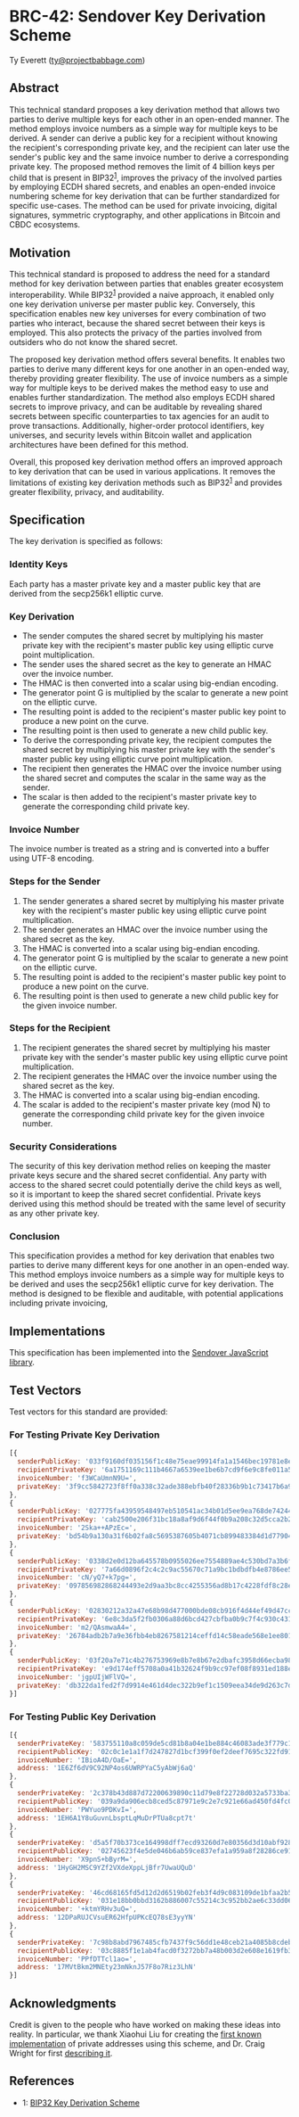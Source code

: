 # BRC-42: Sendover Key Derivation Scheme

Ty Everett (ty@projectbabbage.com)

## Abstract

This technical standard proposes a key derivation method that allows two parties to derive multiple keys for each other in an open-ended manner. The method employs invoice numbers as a simple way for multiple keys to be derived. A sender can derive a public key for a recipient without knowing the recipient's corresponding private key, and the recipient can later use the sender's public key and the same invoice number to derive a corresponding private key. The proposed method removes the limit of 4 billion keys per child that is present in BIP32<sup>[1](#footnote-1)</sup>, improves the privacy of the involved parties by employing ECDH shared secrets, and enables an open-ended invoice numbering scheme for key derivation that can be further standardized for specific use-cases. The method can be used for private invoicing, digital signatures, symmetric cryptography, and other applications in Bitcoin and CBDC ecosystems.

## Motivation

This technical standard is proposed to address the need for a standard method for key derivation between parties that enables greater ecosystem interoperability. While BIP32<sup>[1](#footnote-1)</sup> provided a naive approach, it enabled only one key derivation universe per master public key. Conversely, this specification enables new key universes for every combination of two parties who interact, because the shared secret between their keys is employed. This also protects the privacy of the parties involved from outsiders who do not know the shared secret.

The proposed key derivation method offers several benefits. It enables two parties to derive many different keys for one another in an open-ended way, thereby providing greater flexibility. The use of invoice numbers as a simple way for multiple keys to be derived makes the method easy to use and enables further standardization. The method also employs ECDH shared secrets to improve privacy, and can be auditable by revealing shared secrets between specific counterparties to tax agencies for an audit to prove transactions. Additionally, higher-order protocol identifiers, key universes, and security levels within Bitcoin wallet and application architectures have been defined for this method.

Overall, this proposed key derivation method offers an improved approach to key derivation that can be used in various applications. It removes the limitations of existing key derivation methods such as BIP32<sup>[1](#footnote-1)</sup> and provides greater flexibility, privacy, and auditability.

## Specification

The key derivation is specified as follows:

### Identity Keys

Each party has a master private key and a master public key that are derived from the secp256k1 elliptic curve.

### Key Derivation

- The sender computes the shared secret by multiplying his master private key with the recipient's master public key using elliptic curve point multiplication.
- The sender uses the shared secret as the key to generate an HMAC over the invoice number.
- The HMAC is then converted into a scalar using big-endian encoding.
- The generator point G is multiplied by the scalar to generate a new point on the elliptic curve.
- The resulting point is added to the recipient's master public key point to produce a new point on the curve.
- The resulting point is then used to generate a new child public key.
- To derive the corresponding private key, the recipient computes the shared secret by multiplying his master private key with the sender's master public key using elliptic curve point multiplication.
- The recipient then generates the HMAC over the invoice number using the shared secret and computes the scalar in the same way as the sender.
- The scalar is then added to the recipient's master private key to generate the corresponding child private key.

### Invoice Number

The invoice number is treated as a string and is converted into a buffer using UTF-8 encoding.

### Steps for the Sender

1. The sender generates a shared secret by multiplying his master private key with the recipient's master public key using elliptic curve point multiplication.
2. The sender generates an HMAC over the invoice number using the shared secret as the key.
3. The HMAC is converted into a scalar using big-endian encoding.
4. The generator point G is multiplied by the scalar to generate a new point on the elliptic curve.
5. The resulting point is added to the recipient's master public key point to produce a new point on the curve.
6. The resulting point is then used to generate a new child public key for the given invoice number.

### Steps for the Recipient

1. The recipient generates the shared secret by multiplying his master private key with the sender's master public key using elliptic curve point multiplication.
2. The recipient generates the HMAC over the invoice number using the shared secret as the key.
3. The HMAC is converted into a scalar using big-endian encoding.
4. The scalar is added to the recipient's master private key (mod N) to generate the corresponding child private key for the given invoice number.

### Security Considerations

The security of this key derivation method relies on keeping the master private keys secure and the shared secret confidential. Any party with access to the shared secret could potentially derive the child keys as well, so it is important to keep the shared secret confidential. Private keys derived using this method should be treated with the same level of security as any other private key.

### Conclusion

This specification provides a method for key derivation that enables two parties to derive many different keys for one another in an open-ended way. This method employs invoice numbers as a simple way for multiple keys to be derived and uses the secp256k1 elliptic curve for key derivation. The method is designed to be flexible and auditable, with potential applications including private invoicing,

## Implementations

This specification has been implemented into the [Sendover JavaScript library](https://github.com/p2ppsr/sendover).

## Test Vectors

Test vectors for this standard are provided:

### For Testing Private Key Derivation

```js
[{
  senderPublicKey: '033f9160df035156f1c48e75eae99914fa1a1546bec19781e8eddb900200bff9d1',
  recipientPrivateKey: '6a1751169c111b4667a6539ee1be6b7cd9f6e9c8fe011a5f2fe31e03a15e0ede',
  invoiceNumber: 'f3WCaUmnN9U=',
  privateKey: '3f9cc5842723f8ff0a338c32ade388ebfb40f28336b9b1c73417b6a9489eff66'
},
{
  senderPublicKey: '027775fa43959548497eb510541ac34b01d5ee9ea768de74244a4a25f7b60fae8d',
  recipientPrivateKey: 'cab2500e206f31bc18a8af9d6f44f0b9a208c32d5cca2b22acfe9d1a213b2f36',
  invoiceNumber: '2Ska++APzEc=',
  privateKey: 'bd54b9a130a31f6b02fa8c5695387605b4071cb899483384d1d77904fc915105'
},
{
  senderPublicKey: '0338d2e0d12ba645578b0955026ee7554889ae4c530bd7a3b6f688233d763e169f',
  recipientPrivateKey: '7a66d0896f2c4c2c9ac55670c71a9bc1bdbdfb4e8786ee5137cea1d0a05b6f20',
  invoiceNumber: 'cN/yQ7+k7pg=',
  privateKey: '097856982868244493e2d9aa3bc8cc4255356ad8b17c4228fdf8c28e0e138d2b'
},
{
  senderPublicKey: '02830212a32a47e68b98d477000bde08cb916f4d44ef49d47ccd4918d9aaabe9c8',
  recipientPrivateKey: '6e8c3da5f2fb0306a88d6bcd427cbfba0b9c7f4c930c43122a973d620ffa3036',
  invoiceNumber: 'm2/QAsmwaA4=',
  privateKey: '26784adb2b7a9e36fbb4eb8267581214ceffd14c58eade568e1ee8012c575701'
},
{
  senderPublicKey: '03f20a7e71c4b276753969e8b7e8b67e2dbafc3958d66ecba98dedc60a6615336d',
  recipientPrivateKey: 'e9d174eff5708a0a41b32624f9b9cc97ef08f8931ed188ee58d5390cad2bf68e',
  invoiceNumber: 'jgpUIjWFlVQ=',
  privateKey: 'db322da1fed2f7d9914e461d4dec322b9ef1c1509eea34de9d263c7dd1ce273f'
}]
```

### For Testing Public Key Derivation

```js
[{
  senderPrivateKey: '583755110a8c059de5cd81b8a04e1be884c46083ade3f779c1e022f6f89da94c',
  recipientPublicKey: '02c0c1e1a1f7d247827d1bcf399f0ef2deef7695c322fd91a01a91378f101b6ffc',
  invoiceNumber: 'IBioA4D/OaE=',
  address: '1E6Zf6dV9C92NP4os6UWRPYaC5yAbWj6aQ'
},
{
  senderPrivateKey: '2c378b43d887d72200639890c11d79e8f22728d032a5733ba3d7be623d1bb118',
  recipientPublicKey: '039a9da906ecb8ced5c87971e9c2e7c921e66ad450fd4fc0a7d569fdb5bede8e0f',
  invoiceNumber: 'PWYuo9PDKvI=',
  address: '1EH6A1Y8uGuvnLbsptLqMuDrPTUa8cpt7t'
},
{
  senderPrivateKey: 'd5a5f70b373ce164998dff7ecd93260d7e80356d3d10abf928fb267f0a6c7be6',
  recipientPublicKey: '02745623f4e5de046b6ab59ce837efa1a959a8f28286ce9154a4781ec033b85029',
  invoiceNumber: 'X9pnS+bByrM=',
  address: '1HyGH2MSC9YZf2VXdeXppLjBfr7UwaUQuD'
},
{
  senderPrivateKey: '46cd68165fd5d12d2d6519b02feb3f4d9c083109de1bfaa2b5c4836ba717523c',
  recipientPublicKey: '031e18bb0bbd3162b886007c55214c3c952bb2ae6c33dd06f57d891a60976003b1',
  invoiceNumber: '+ktmYRHv3uQ=',
  address: '12DPaRUJCVsuER62HfpUPKcEQ78sE3yyYN'
},
{
  senderPrivateKey: '7c98b8abd7967485cfb7437f9c56dd1e48ceb21a4085b8cdeb2a647f62012db4',
  recipientPublicKey: '03c8885f1e1ab4facd0f3272bb7a48b003d2e608e1619fb38b8be69336ab828f37',
  invoiceNumber: 'PPfDTTcl1ao=',
  address: '17MVtBkm2MNEty23mNknJ57F8o7Riz3LhN'
}]
```

## Acknowledgments

Credit is given to the people who have worked on making these ideas into reality. In particular, we thank Xiaohui Liu for creating the [first known implementation](https://gist.github.com/xhliu/9e267e23dd7c799039befda3ae6fa244) of private addresses using this scheme, and Dr. Craig Wright for first [describing it](https://craigwright.net/blog/bitcoin-blockchain-tech/offline-addressing).

## References

- <a name="footnote-1">1</a>: [BIP32 Key Derivation Scheme](./0032.md)

